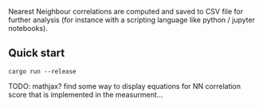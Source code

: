 Nearest Neighbour correlations are computed and saved to CSV file for further analysis (for instance with a scripting language like python / jupyter notebooks).  

## Quick start

`cargo run --release`

TODO: mathjax? find some way to display equations for NN correlation score that is implemented in the measurment... 
